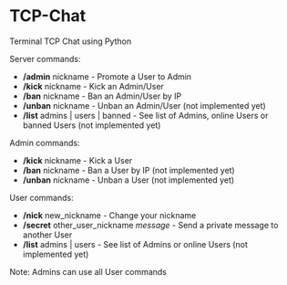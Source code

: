 # TCP-Chat
Terminal TCP Chat using Python

Server commands:
* **/admin** nickname - Promote a User to Admin
* **/kick** nickname - Kick an Admin/User
* **/ban** nickname - Ban an Admin/User by IP
* **/unban** nickname - Unban an Admin/User (not implemented yet)
* **/list** admins | users | banned - See list of Admins, online Users or banned Users (not implemented yet)

Admin commands:
* **/kick** nickname - Kick a User
* **/ban** nickname - Ban a User by IP (not implemented yet)
* **/unban** nickname - Unban a User (not implemented yet)

User commands:
* **/nick** new_nickname - Change your nickname
* **/secret** other_user_nickname *message* - Send a private message to another User
* **/list** admins | users - See list of Admins or online Users (not implemented yet)

Note: Admins can use all User commands